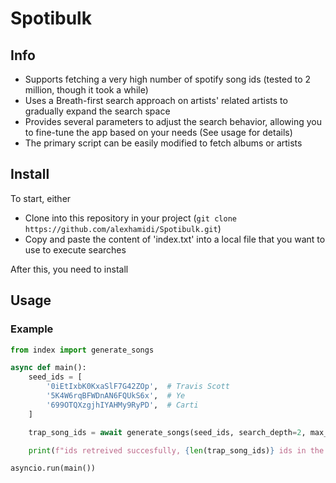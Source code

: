 # Spotibulk

## Info

- Supports fetching a very high number of spotify song ids (tested to 2 million, though it took a while)
- Uses a Breath-first search approach on artists' related artists to gradually expand the search space
- Provides several parameters to adjust the search behavior, allowing you to fine-tune the app based on your needs (See usage for details)
- The primary script can be easily modified to fetch albums or artists

## Install

To start, either
- Clone into this repository in your project (```git clone https://github.com/alexhamidi/Spotibulk.git```)
- Copy and paste the content of 'index.txt' into a local file that you want to use to execute searches

After this, you need to install 

## Usage

### Example

```python
from index import generate_songs

async def main():
    seed_ids = [
        '0iEtIxbK0KxaSlF7G42ZOp',  # Travis Scott
        '5K4W6rqBFWDnAN6FQUkS6x',  # Ye
        '699OTQXzgjhIYAHMy9RyPD',  # Carti
    ]

    trap_song_ids = await generate_songs(seed_ids, search_depth=2, max_albums_per_artist=1)

    print(f"ids retreived succesfully, {len(trap_song_ids)} ids in the list. First 5 items: {trap_song_ids[:5]}")

asyncio.run(main())

```
